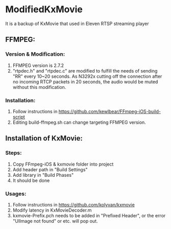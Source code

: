 # ModifiedKxMovie

It is a backup of KxMovie that used in Eleven RTSP streaming player

## FFMPEG:
### Version & Modification:

1. FFMPEG version is 2.7.2
2. "rtpdec.h" and "rtpdec.c" are modified to fulfill the needs of sending "RR" every 10~20 seconds.
   As N3292x cutting off the connection after no incoming RTCP packets in 20 seconds, the audio would be muted without this modification.

### Installation:

1. Follow instructions in https://github.com/kewlbear/FFmpeg-iOS-build-script
2. Editing build-ffmpeg.sh can change targeting FFMPEG version.

## Installation of KxMovie:
### Steps:
1. Copy FFmpeg-iOS & kxmovie folder into project
2. Add header path in "Build Settings"
3. Add library in "Build Phases"
4. It should be done

### Usages:
1. Follow instructions in https://github.com/kolyvan/kxmovie
2. Modify latency in KxMovieDecoder.m
3. kxmovie-Prefix.pch needs to be added in "Prefixed  Header", or the error "UIImage not found" or etc. will pop out.
